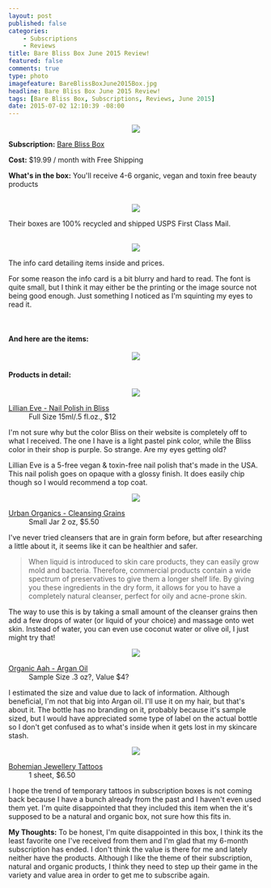 ```yaml
---
layout: post
published: false
categories: 
    - Subscriptions
    - Reviews
title: Bare Bliss Box June 2015 Review!
featured: false
comments: true
type: photo
imagefeature: BareBlissBoxJune2015Box.jpg
headline: Bare Bliss Box June 2015 Review!
tags: [Bare Bliss Box, Subscriptions, Reviews, June 2015]
date: 2015-07-02 12:10:39 -08:00
---
```


<center><img src='/images/BareBlissBoxJune2015Box.jpg'></center>
<p><b>Subscription:</b> <a href="http://bareblissbox.com">Bare Bliss Box</a></p>
<p><b>Cost:</b> $19.99 / month with Free Shipping</p>
<p><b>What's in the box:</b> You'll receive 4-6 organic, vegan and toxin free beauty products</p>
<br>

<center><img src='/images/BareBlissBoxJune2015OpenBox2.jpg'></center>
<p>Their boxes are 100% recycled and shipped USPS First Class Mail.</p>
<br>

<center><img src='/images/BareBlissBoxJune2015Info.jpg'></center>
<p>The info card detailing items inside and prices.</p> 
<p>For some reason the info card is a bit blurry and hard to read. The font is quite small, but I think it may either be the printing or the image source not being good enough. Just something I noticed as I'm squinting my eyes to read it.</p>
<br>

<H4>And here are the items:</H4>
<p><center><img src='/images/BareBlissBoxJune2015OpenBox.jpg'></center></p>

<H4>Products in detail:</H4>

<p><center><img src='/images/BareBlissBoxJune2015Nailpolish.jpg'></center></p>
<DL>
<DT><a href="http://lillianeve.com/product-category/nail-polish/">Lillian Eve - Nail Polish in Bliss</a></DT>
<DD>Full Size 15ml/.5 fl.oz., $12</DD>
<p>I'm not sure why but the color Bliss on their website is completely off to what I received. The one I have is a light pastel pink color, while the Bliss color in their shop is purple. So strange. Are my eyes getting old?</p>
<p>Lillian Eve is a 5-free vegan & toxin-free nail polish that's made in the USA. This nail polish goes on opaque with a glossy finish. It does easily chip though so I would recommend a top coat.</p> 
</DL>

<p><center><img src='/images/BareBlissBoxJune2015Cleanser.jpg'></center></p>
<DL>
<DT><a href="https://www.etsy.com/listing/195365608/cleansing-grains-detox-skin-clearing?ref=shop_home_active_1">Urban Organics - Cleansing Grains</a></DT>
<DD>Small Jar 2 oz, $5.50</DD>
<p>I've never tried cleansers that are in grain form before, but after researching a little about it, it seems like it can be healthier and safer.</p>
<p><blockquote>When liquid is introduced to skin care products, they can easily grow mold and bacteria. Therefore, commercial products contain a wide spectrum of preservatives to give them a longer shelf life. By giving you these ingredients in the dry form, it allows for you to have a completely natural cleanser, perfect for oily and acne-prone skin.</blockquote></p>
<p>The way to use this is by taking a small amount of the cleanser grains then add a few drops of water (or liquid of your choice) and massage onto wet skin. Instead of water, you can even use coconut water or olive oil, I just might try that!</p>
</DL>

<p><center><img src='/images/BareBlissBoxJune2015Argan.jpg'></center></p>
<DL>
<DT><a href="http://www.organicaah.com/cart/index.php?route=product/product&product_id=50">Organic Aah - Argan Oil</a></DT>
<DD>Sample Size .3 oz?, Value $4?</DD>
<p>I estimated the size and value due to lack of information. Although beneficial, I'm not that big into Argan oil. I'll use it on my hair, but that's about it. The bottle has no branding on it, probably because it's sample sized, but I would have appreciated some type of label on the actual bottle so I don't get confused as to what's inside when it gets lost in my skincare stash.</p>
</DL>

<p><center><img src='/images/BareBlissBoxJune2015Tattoo.jpg'></center></p>
<DL>
<DT><a href="http://www.bohemianjewellerytats.com" target="_blank">Bohemian Jewellery Tattoos</a></DT>
<DD>1 sheet, $6.50</DD>
<p>I hope the trend of temporary tattoos in subscription boxes is not coming back because I have a bunch already from the past and I haven't even used them yet. I'm quite disappointed that they included this item when the it's supposed to be a natural and organic box, not sure how this fits in.</p>
</DL>

<p><i class="icon-exclamation-sign"></i><b> My Thoughts:</b> To be honest, I'm quite disappointed in this box, I think its the least favorite one I've received from them and I'm glad that my 6-month subscription has ended. I don't think the value is there for me and lately neither have the products. Although I like the theme of their subscription, natural and organic products, I think they need to step up their game in the variety and value area in order to get me to subscribe again.</p>
